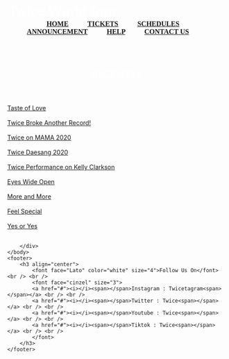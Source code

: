 <html lang="en">
    <header>
        <meta charset="utf-8">
        <title>
            PEMROGRAMAN WEB
        </title>
    </header>
    <body background="twice.jpg" link="black" alink="blue" vlink="red">
        <h3 align="center">
            <font face="Lato" color="white" size="6">Twice World Tour</font>
            &nbsp; &nbsp; &nbsp; &nbsp; &nbsp; &nbsp; &nbsp; &nbsp; &nbsp; &nbsp; &nbsp; &nbsp; &nbsp; &nbsp; &nbsp; &nbsp; 
            &nbsp; &nbsp; &nbsp; &nbsp; &nbsp; &nbsp; &nbsp; &nbsp; &nbsp; &nbsp; &nbsp; &nbsp; &nbsp; &nbsp; &nbsp; &nbsp; &nbsp; &nbsp; &nbsp; 
            <font face="cinzel" size="3">
                <a href="#">HOME</a> &nbsp; &nbsp; &nbsp; &nbsp; &nbsp;
                <a href="#">TICKETS</a> &nbsp; &nbsp; &nbsp; &nbsp; &nbsp;
                <a href="#">SCHEDULES</a> &nbsp; &nbsp; &nbsp; &nbsp; &nbsp;
                <a href="#">ANNOUNCEMENT</a> &nbsp; &nbsp; &nbsp; &nbsp; &nbsp;
                <a href="#">HELP</a> &nbsp; &nbsp; &nbsp; &nbsp; &nbsp;
                <a href="#">CONTACT US</a> &nbsp; &nbsp; &nbsp; &nbsp; &nbsp;
            </font>
        </h3>
        <br /> <br /> 
        <header>
            <div class="left_area">
                <h3>
                    <font face="Lato" color="white" size="5">RECENTLY</font>
                </h3>
                <h3><span></span></h3>
            </div>
        </header>
        <div class="sidebar">
            <a href="#"><i></i><span></span>Taste of Love<span></span></a> <br /> <br /> 
            <a href="#"><i></i><span></span>Twice Broke Another Record!<span></span></a> <br /> <br />
            <a href="#"><i></i><span></span>Twice on MAMA 2020<span></span></a> <br /> <br />
            <a href="#"><i></i><span></span>Twice Daesang 2020<span></span></a> <br /> <br />
            <a href="#"><i></i><span></span>Twice Performance on Kelly Clarkson<span></span></a> <br /> <br />
            <a href="#"><i></i><span></span>Eyes Wide Open<span></span></a> <br /> <br />
            <a href="#"><i></i><span></span>More and More<span></span></a> <br /> <br />
            <a href="#"><i></i><span></span>Feel Special<span></span></a> <br /> <br />
            <a href="#"><i></i><span></span>Yes or Yes<span></span></a> <br /> <br />

        </div>
    </body>
    <footer>
        <h3 align="center">
            <font face="Lato" color="white" size="4">Follow Us On</font> <br /> <br /> 
            <font face="cinzel" size="3">
            <a href="#"><i></i><span></span>Instagram : Twicetagram<span></span></a> <br /> <br /> 
            <a href="#"><i></i><span></span>Twitter : Twice<span></span></a> <br /> <br />
            <a href="#"><i></i><span></span>Youtube : Twice<span></span></a> <br /> <br />
            <a href="#"><i></i><span></span>Tiktok : Twice<span></span></a> <br /> <br />
            </font>
        </h3>
    </footer>
</html>
